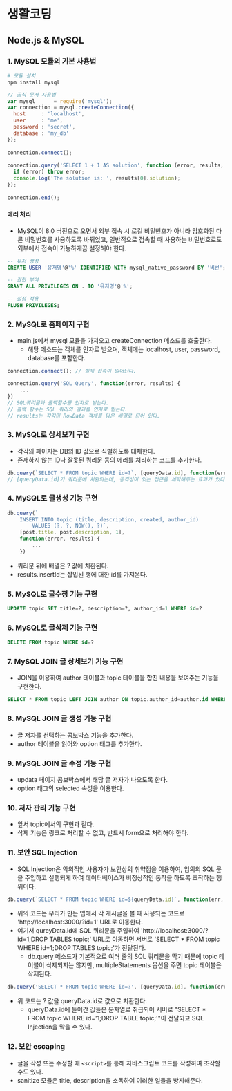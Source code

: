 # 생활코딩

## Node.js & MySQL

### 1. MySQL 모듈의 기본 사용법

```bash
# 모듈 설치
npm install mysql
```

```javascript
// 공식 문서 사용법
var mysql      = require('mysql');
var connection = mysql.createConnection({
  host     : 'localhost',
  user     : 'me',
  password : 'secret',
  database : 'my_db'
});
 
connection.connect();
 
connection.query('SELECT 1 + 1 AS solution', function (error, results, fields) {
  if (error) throw error;
  console.log('The solution is: ', results[0].solution);
});
 
connection.end();
```

#### 에러 처리

- MySQL이 8.0 버전으로 오면서 외부 접속 시 로컬 비밀번호가 아니라 암호화된 다른 비밀번호를 사용하도록 바뀌었고, 일반적으로 접속할 때 사용하는 비밀번호로도 외부에서 접속이 가능하게끔 설정해야 한다.

```SQL
-- 유저 생성
CREATE USER '유저명'@'%' IDENTIFIED WITH mysql_native_password BY '비번';

-- 권한 부여
GRANT ALL PRIVILEGES ON . TO '유저명'@'%';

-- 설정 적용
FLUSH PRIVILEGES;
```

### 2. MySQL로 홈페이지 구현

- main.js에서 mysql 모듈을 가져오고 createConnection 메소드를 호출한다.
    - 해당 메소드는 객체를 인자로 받으며, 객체에는 localhost, user, password, database를 포함한다.

```javascript
connection.connect(); // 실제 접속이 일어난다.

connection.query('SQL Query', function(error, results) {
    ...
})
// SQL쿼리문과 콜백함수를 인자로 받는다.
// 콜백 함수는 SQL 쿼리의 결과를 인자로 받는다.
// results는 각각의 RowData 객체를 담은 배열로 되어 있다.
```

### 3. MySQL로 상세보기 구현

- 각각의 페이지는 DB의 ID 값으로 식별하도록 대체한다.
- 존재하지 않는 ID나 잘못된 쿼리문 등의 에러를 처리하는 코드를 추가한다.

```javascript
db.query(`SELECT * FROM topic WHERE id=?`, [queryData.id], function(err, topic) {})
// [queryData.id]가 쿼리문에 치환되는데, 공격성이 있는 접근을 세탁해주는 효과가 있다.
```

### 4. MySQL로 글생성 기능 구현

```javascript
db.query(`
    INSERT INTO topic (title, description, created, author_id)
        VALUES (?, ?, NOW(), ?)`, 
    [post.title, post.description, 1],
    function(error, results) {
        ...
    })
```

- 쿼리문 뒤에 배열은 ? 값에 치환된다.
- results.insertId는 삽입된 행에 대한 id를 가져온다.

### 5. MySQL로 글수정 기능 구현

```SQL
UPDATE topic SET title=?, description=?, author_id=1 WHERE id=?
```

### 6. MySQL로 글삭제 기능 구현

```SQL
DELETE FROM topic WHERE id=?
```

### 7. MySQL JOIN 글 상세보기 기능 구현

- JOIN을 이용하여 author 테이블과 topic 테이블을 합친 내용을 보여주는 기능을 구현한다.

```SQL
SELECT * FROM topic LEFT JOIN author ON topic.author_id=author.id WHERE topic.id=?
```

### 8. MySQL JOIN 글 생성 기능 구현

- 글 저자를 선택하는 콤보박스 기능을 추가한다.
- author 테이블을 읽어와 option 태그를 추가한다.

### 9. MySQL JOIN 글 수정 기능 구현

- updata 페이지 콤보박스에서 해당 글 저자가 나오도록 한다.
- option 태그의 selected 속성을 이용한다.

### 10. 저자 관리 기능 구현

- 앞서 topic에서의 구현과 같다.
- 삭제 기능은 링크로 처리할 수 없고, 반드시 form으로 처리해야 한다.

### 11. 보안 SQL Injection

- SQL Injection은 악의적인 사용자가 보안상의 취약점을 이용하여, 임의의 SQL 문을 주입하고 실행되게 하여 데이터베이스가 비정상적인 동작을 하도록 조작하는 행위이다.

```javascript
db.query(`SELECT * FROM topic WHERE id=${queryData.id}`, function(err, topic) {...})
```

- 위의 코드는 우리가 만든 앱에서 각 게시글을 볼 때 사용되는 코드로 'http://localhost:3000/?id=1' URL로 이동한다.
- 여기서 qureyData.id에 SQL 쿼리문을 주입하여 'http://localhost:3000/?id=1;DROP TABLES topic;' URL로 이동하면 서버로 'SELECT * FROM topic WHERE id=1;DROP TABLES topic;'가 전달된다.
    - db.query 메소드가 기본적으로 여러 줄의 SQL 쿼리문을 막기 때문에 topic 테이블이 삭제되지는 않지만, multipleStatements 옵션을 주면 topic 테이블은 삭제된다.

```javascript
db.query('SELECT * FROM topic WHERE id=?', [queryData.id], function(err, topic) {...})
```

- 위 코드는 ? 값을 queryData.id로 값으로 치환한다.
    - queryData.id에 들어간 값들은 문자열로 취급되어 서버로 "SELECT * FROM topic WHERE id='1;DROP TABLE topic;'"이 전달되고 SQL Injection을 막을 수 있다.

### 12. 보안 escaping

- 글을 작성 또는 수정할 때 `<script>`를 통해 자바스크립트 코드를 작성하여 조작할 수도 있다.
- sanitize 모듈은 title, description을 소독하여 이러한 일들을 방지해준다.
